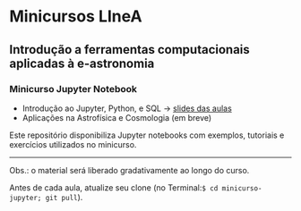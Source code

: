 
# Minicursos LIneA

## Introdução a ferramentas computacionais aplicadas à e-astronomia

### Minicurso Jupyter Notebook 

 * Introdução ao Jupyter, Python, e SQL -> [slides das aulas](https://docs.google.com/presentation/d/1lK8XNvj1MG_oC39iNfEA16PiU10mzhgUkO0irmxgTmE/preview)
 * Aplicações na Astrofísica e Cosmologia (em breve)

Este repositório disponibiliza Jupyter notebooks com exemplos, tutoriais e exercícios utilizados no minicurso.

****

Obs.: o material será liberado gradativamente ao longo do curso. 

Antes de cada aula, atualize seu clone (no Terminal:`$ cd minicurso-jupyter; git pull`).
